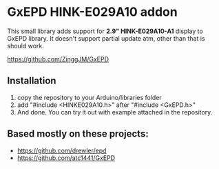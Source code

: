 # GxEPD HINK-E029A10 addon
This small library adds support for **2.9" HINK-E029A10-A1** display to GxEPD library. It doesn't support partial update atm, other than that is should work.

https://github.com/ZinggJM/GxEPD

## Installation
1. copy the repository to your Arduino/libraries folder
2. add "#include <HINKE029A10.h>" after "#include <GxEPD.h>"
3. And done. You can try it out with example attached in the repository.

## Based mostly on these projects:
- https://github.com/drewler/epd
- https://github.com/atc1441/GxEPD
